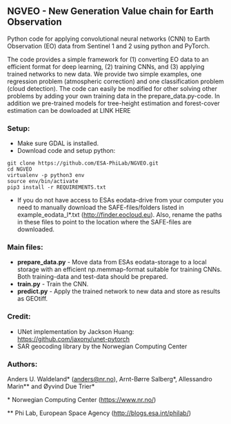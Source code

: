 ## NGVEO - New Generation Value chain for Earth Observation

Python code for applying convolutional neural networks (CNN) to Earth Observation (EO) data from Sentinel 1 and 2 using python and PyTorch.

The code provides a simple framework for (1) converting EO data to an efficient format for deep learning, (2) training CNNs, and (3) applying trained networks to new data. We provide two simple examples, one regression problem (atmospheric correction) and one classification problem (cloud detection). The code can easily be modified for other solving other problems by adding your own training data in the prepare_data.py-code. In addition we pre-trained models for tree-height estimation and forest-cover estimation can be dowloaded at LINK HERE

### Setup:
- Make sure GDAL is installed. 
- Download code and setup python:
```console
git clone https://github.com/ESA-PhiLab/NGVEO.git
cd NGVEO
virtualenv -p python3 env
source env/bin/activate
pip3 install -r REQUIREMENTS.txt
``` 
- If you do not have access to ESAs eodata-drive from your computer you need to manually download the SAFE-files/folders listed in example_eodata_l*.txt (http://finder.eocloud.eu).  Also, rename the paths in these files to point to the location where the SAFE-files are downloaded.

### Main files:
- **prepare_data.py** - Move data from ESAs eodata-storage to a local storage with an efficient np.memmap-format suitable for training CNNs. Both training-data and test-data should be prepared. 
- **train.py** - Train the CNN.
- **predict.py** - Apply the trained network to new data and store as results as GEOtiff. 

### Credit:
- UNet implementation by Jackson Huang: https://github.com/jaxony/unet-pytorch 
- SAR geocoding library by the Norwegian Computing Center

### Authors:
Anders U. Waldeland* (anders@nr.no), Arnt-Børre Salberg*, Allessandro Marin** and Øyvind Due Trier* 

\* Norwegian Computing Center (https://www.nr.no/)

\** Phi Lab, European Space Agency (http://blogs.esa.int/philab/)

 
